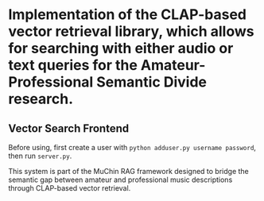 # Implementation of the CLAP-based vector retrieval library, which allows for searching with either audio or text queries for the Amateur-Professional Semantic Divide research.

## Vector Search Frontend

Before using, first create a user with `python adduser.py username password`, then run `server.py`.

This system is part of the MuChin RAG framework designed to bridge the semantic gap between amateur and professional music descriptions through CLAP-based vector retrieval.
